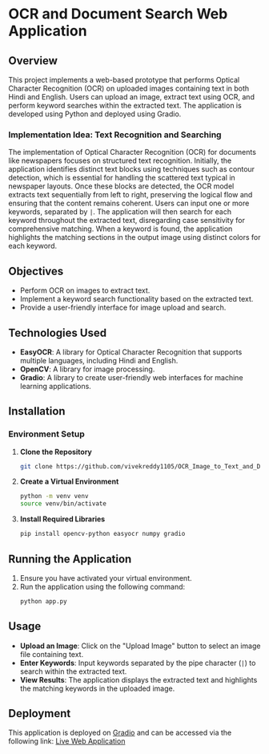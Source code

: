 # OCR and Document Search Web Application

## Overview
This project implements a web-based prototype that performs Optical Character Recognition (OCR) on uploaded images containing text in both Hindi and English. Users can upload an image, extract text using OCR, and perform keyword searches within the extracted text. The application is developed using Python and deployed using Gradio.
### Implementation Idea: Text Recognition and Searching

The implementation of Optical Character Recognition (OCR) for documents like newspapers focuses on structured text recognition. Initially, the application identifies distinct text blocks using techniques such as contour detection, which is essential for handling the scattered text typical in newspaper layouts. Once these blocks are detected, the OCR model extracts text sequentially from left to right, preserving the logical flow and ensuring that the content remains coherent. Users can input one or more keywords, separated by `|`. The application will then search for each keyword throughout the extracted text, disregarding case sensitivity for comprehensive matching. When a keyword is found, the application highlights the matching sections in the output image using distinct colors for each keyword. 

## Objectives
- Perform OCR on images to extract text.
- Implement a keyword search functionality based on the extracted text.
- Provide a user-friendly interface for image upload and search.

## Technologies Used

- **EasyOCR**: A library for Optical Character Recognition that supports multiple languages, including Hindi and English.
- **OpenCV**: A library for image processing.
- **Gradio**: A library to create user-friendly web interfaces for machine learning applications.


## Installation

### Environment Setup
1. **Clone the Repository**
   ```bash
   git clone https://github.com/vivekreddy1105/OCR_Image_to_Text_and_Document_Search/tree/88aad01849473ea8db2785a0fcd7cccdb68892e4

   ```

2. **Create a Virtual Environment**
   ```bash
   python -m venv venv
   source venv/bin/activate  
   ```

3. **Install Required Libraries**
   ```bash
   pip install opencv-python easyocr numpy gradio
   ```

## Running the Application
1. Ensure you have activated your virtual environment.
2. Run the application using the following command:
   ```bash
   python app.py
   ```
## Usage
- **Upload an Image**: Click on the "Upload Image" button to select an image file containing text.
- **Enter Keywords**: Input keywords separated by the pipe character (`|`) to search within the extracted text.
- **View Results**: The application displays the extracted text and highlights the matching keywords in the uploaded image.

## Deployment
This application is deployed on [Gradio](https://gradio.app) and can be accessed via the following link:
[Live Web Application](https://huggingface.co/spaces/vivekreddy1105/OCR_Image_to_Text_and_Document_Search)

